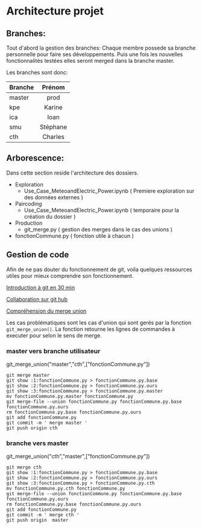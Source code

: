 # Architecture projet

## Branches:
Tout d'abord la gestion des branches:
Chaque membre possede sa branche personnelle pour faire ses développements.
Puis une fois les nouvelles fonctionnalités testées elles seront merged dans la branche master.

Les branches sont donc:

| Branche | Prénom |
|---------|:--------:|
| master |  prod |
| kpe | Karine |
| ica | Ioan |
| smu | Stéphane |
| cth | Charles |


## Arborescence:
Dans cette section reside l'architecture des dossiers.
 * Exploration
   * Use_Case_MeteoandElectric_Power.ipynb ( Premiere exploration sur des
   données externes )
 * Paircoding
   * Use_Case_MeteoandElectric_Power.ipynb ( temporaire pour la création du
   dossier )
 * Production
   * git_merge.py ( gestion des merges dans le cas des unions )
 * fonctionCommune.py ( fonction utile à chacun )

## Gestion de code

Afin de ne pas douter du fonctionnement de git, voila quelques ressources utiles pour mieux comprendre son fonctionnement.

[Introduction à git en 30 min](https://www.youtube.com/watch?v=hPfgekYUKgk)

[Collaboration sur git hub](https://github.com/codepath/android_guides/wiki/Collaborating-on-Projects-with-Git)

[Compréhension du merge union](https://stackoverflow.com/questions/46182123/how-to-resolve-a-git-conflict-by-keeping-all-additions-from-both-sides)

Les cas problématiques sont les cas d'union qui sont gerés par la fonction ```git_merge_union()```. La fonction retourne les lignes de commandes à executer pour
selon le sens de merge.
### master vers branche utilisateur

git_merge_union("master","cth",["fonctionCommune.py"])
```git checkout cth
git merge master
git show :1:fonctionCommune.py > fonctionCommune.py.base
git show :2:fonctionCommune.py > fonctionCommune.py.ours
git show :3:fonctionCommune.py > fonctionCommune.py.master
mv fonctionCommune.py.master fonctionCommune.py
git merge-file --union fonctionCommune.py fonctionCommune.py.base fonctionCommune.py.ours
rm fonctionCommune.py.base fonctionCommune.py.ours
git add fonctionCommune.py
git commit -m ' merge master '
git push origin cth
```
### branche vers master

git_merge_union("cth","master",["fonctionCommune.py"])

 ```git checkout master
 git merge cth
 git show :1:fonctionCommune.py > fonctionCommune.py.base
 git show :2:fonctionCommune.py > fonctionCommune.py.ours
 git show :3:fonctionCommune.py > fonctionCommune.py.cth
 mv fonctionCommune.py.cth fonctionCommune.py
 git merge-file --union fonctionCommune.py fonctionCommune.py.base fonctionCommune.py.ours
 rm fonctionCommune.py.base fonctionCommune.py.ours
 git add fonctionCommune.py
 git commit -m ' merge cth '
 git push origin  master
 ```